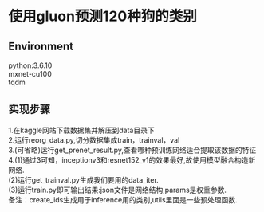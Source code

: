 # 使用gluon预测120种狗的类别
## Environment
python:3.6.10    
mxnet-cu100  
tqdm
## 实现步骤
1.在kaggle网站下载数据集并解压到data目录下  
2.运行reorg_data.py,切分数据集成train，trainval，val  
3.(可省略)运行get_prenet_result.py,查看哪种预训练网络适合提取该数据的特征  
4.(1)通过3可知，inceptionv3和resnet152_v1的效果最好,故使用模型融合构造新网络.  
(2)运行get_trainval.py生成我们要用的data_iter.  
(3)运行train.py即可输出结果:json文件是网络结构,params是权重参数.  
备注：create_ids生成用于inference用的类别,utils里面是一些预处理函数.




